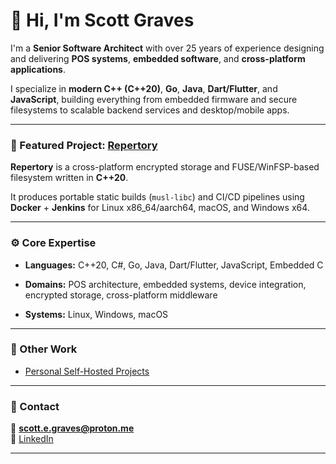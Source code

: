 # 👋 Hi, I'm Scott Graves

I'm a **Senior Software Architect** with over 25 years of experience designing and delivering **POS systems**, **embedded software**, and **cross-platform applications**.  

I specialize in **modern C++ (C++20)**, **Go**, **Java**, **Dart/Flutter**, and **JavaScript**, building everything from embedded firmware and secure filesystems to scalable backend services and desktop/mobile apps.

---

### 🧩 Featured Project: [Repertory](https://github.com/BlockStorage1/repertory)
**Repertory** is a cross-platform encrypted storage and FUSE/WinFSP-based filesystem written in **C++20**.  

It produces portable static builds (`musl-libc`) and CI/CD pipelines using **Docker** + **Jenkins** for Linux x86_64/aarch64, macOS, and Windows x64.  

---

### ⚙️ Core Expertise
- **Languages:** C++20, C#, Go, Java, Dart/Flutter, JavaScript, Embedded C
  
- **Domains:** POS architecture, embedded systems, device integration, encrypted storage, cross-platform middleware
  
- **Systems:** Linux, Windows, macOS  

---

### 🔗 Other Work
- [Personal Self-Hosted Projects](https://git.fifthgrid.com)

---

### 💬 Contact
📧 **scott.e.graves@proton.me**  
💼 [LinkedIn](https://www.linkedin.com/in/scott-graves-620129362)

---
